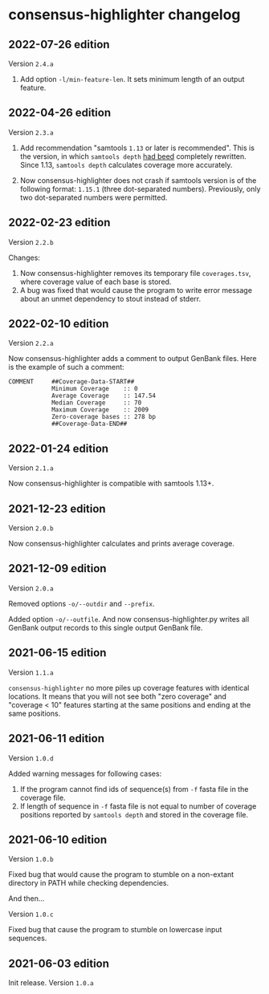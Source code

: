 # consensus-highlighter changelog

## 2022-07-26 edition

Version `2.4.a`

1. Add option `-l/min-feature-len`. It sets minimum length of an output feature.

## 2022-04-26 edition

Version `2.3.a`

1. Add recommendation "samtools `1.13` or later is recommended". This is the version, in which `samtools depth` [had beed](https://github.com/samtools/samtools/releases/tag/1.13) completely rewritten. Since 1.13, `samtools depth` calculates coverage more accurately.

2. Now consensus-highlighter does not crash if samtools version is of the following format: `1.15.1` (three dot-separated numbers). Previously, only two dot-separated numbers were permitted.

## 2022-02-23 edition

Version `2.2.b`

Changes:
1. Now consensus-highlighter removes its temporary file `coverages.tsv`, where coverage value of each base is stored.
2. A bug was fixed that would cause the program to write error message about an unmet dependency to stout instead of stderr.

## 2022-02-10 edition

Version `2.2.a`

Now consensus-highlighter adds a comment to output GenBank files. Here is the example of such a comment:

```
COMMENT     ##Coverage-Data-START##
            Minimum Coverage    :: 0
            Average Coverage    :: 147.54
            Median Coverage     :: 70
            Maximum Coverage    :: 2009
            Zero-coverage bases :: 278 bp
            ##Coverage-Data-END##
```

## 2022-01-24 edition

Version `2.1.a`

Now consensus-highlighter is compatible with samtools 1.13+.

## 2021-12-23 edition

Version `2.0.b`

Now consensus-highlighter calculates and prints average coverage.

## 2021-12-09 edition

Version `2.0.a`

Removed options `-o/--outdir` and `--prefix`.

Added option `-o/--outfile`. And now consensus-highlighter.py writes all GenBank output records to this single output GenBank file.

## 2021-06-15 edition

Version `1.1.a`

`consensus-highlighter` no more piles up coverage features with identical locations. It means that you will not see both "zero coverage" and "coverage < 10" features starting at the same positions and ending at the same positions.

## 2021-06-11 edition

Version `1.0.d`

Added warning messages for following cases:

1. If the program cannot find ids of sequence(s) from `-f` fasta file in the coverage file.
2. If length of sequence in `-f` fasta file is not equal to number of coverage positions reported by `samtools depth` and stored in the coverage file.

## 2021-06-10 edition

Version `1.0.b`

Fixed bug that would cause the program to stumble on a non-extant directory in PATH while checking dependencies.

And then...

Version `1.0.c`

Fixed bug that cause the program to stumble on lowercase input sequences.

## 2021-06-03 edition

Init release. Version `1.0.a`
